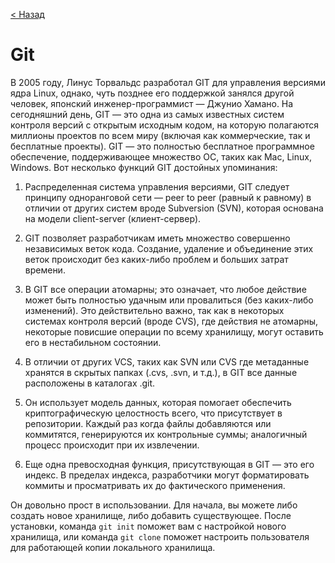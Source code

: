 [//]: # ( Введение в Git )

[< Назад](/readme.md)

# Git

В 2005 году, Линус Торвальдс разработал GIT для управления версиями ядра Linux, однако, чуть позднее его поддержкой занялся другой человек, японский инженер-программист — Джунио Хамано. На сегодняшний день, GIT — это одна из самых известных систем контроля версий с открытым исходным кодом, на которую полагаются миллионы проектов по всем миру (включая как коммерческие, так и бесплатные проекты). GIT — это полностью бесплатное программное обеспечение, поддерживающее множество ОС, таких как Mac, Linux, Windows. Вот несколько функций GIT достойных упоминания:

1. Распределенная система управления версиями, GIT следует принципу одноранговой сети — peer to peer (равный к равному) в отличии от других систем вроде Subversion (SVN), которая основана на модели client-server (клиент-сервер).

2. GIT позволяет разработчикам иметь множество совершенно независимых веток кода. Создание, удаление и объединение этих веток происходит без каких-либо проблем и больших затрат времени.

3. В GIT все операции атомарны; это означает, что любое действие может быть полностью удачным или провалиться (без каких-либо изменений). Это действительно важно, так как в некоторых системах контроля версий (вроде CVS), где действия не атомарны, некоторые повисшие операции по всему хранилищу, могут оставить его в нестабильном состоянии.

4. В отличии от других VCS, таких как SVN или CVS где метаданные хранятся в скрытых папках (.cvs, .svn, и т.д.), в GIT все данные расположены в каталогах .git.

5. Он использует модель данных, которая помогает обеспечить криптографическую целостность всего, что присутствует в репозитории. Каждый раз когда файлы добавляются или коммитятся, генерируются их контрольные суммы; аналогичный процесс происходит при их извлечении.

6. Еще одна превосходная функция, присутствующая в GIT — это его индекс. В пределах индекса, разработчики могут форматировать коммиты и просматривать их до фактического применения.

Он довольно прост в использовании. Для начала, вы можете либо создать новое хранилище, либо добавить существующее. После установки, команда `git init` поможет вам с настройкой нового хранилища, или команда `git clone` поможет настроить пользователя для работающей копии локального хранилища.
